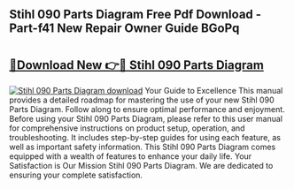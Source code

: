## Stihl 090 Parts Diagram Free Pdf Download - Part-f41 New Repair Owner Guide BGoPq

# <h2><a href="http://dfmz1mp.blite.top/?on=Stihl+090+Parts+Diagram">🔗Download New 👉🔴 Stihl 090 Parts Diagram</a></h2>

[![Stihl 090 Parts Diagram download](https://i.imgur.com/lujVjoI.png)](http://dfmz1mp.blite.top/?on=Stihl+090+Parts+Diagram)
Your Guide to Excellence This manual provides a detailed roadmap for mastering the use of your new Stihl 090 Parts Diagram. Follow along to ensure optimal performance and enjoyment. Before using your Stihl 090 Parts Diagram, please refer to this user manual for comprehensive instructions on product setup, operation, and troubleshooting. It includes step-by-step guides for using each feature, as well as important safety information. This Stihl 090 Parts Diagram comes equipped with a wealth of features to enhance your daily life. Your Satisfaction is Our Mission Stihl 090 Parts Diagram. We are dedicated to ensuring your complete satisfaction.
